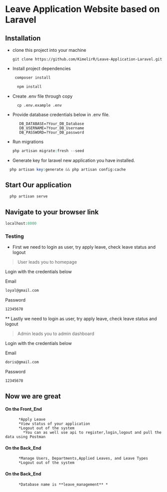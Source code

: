 # Leave Application Website based on Laravel

## Installation

* clone this project into your machine
  ```
  git clone https://github.com/KimelirR/Leave-Application-Laravel.git
  ```

* Install project dependencies

  ```php
   composer install
  ```

  ```javascript
    npm install
  ```

* Create .env file through copy

  ```
    cp .env.example .env
  ```
 
* Provide database credentials below in .env file.

  ```
     DB_DATABASE=?Your_DB_Database
     DB_USERNAME=?Your_DB_Username
     DB_PASSWORD=?Your_DB_password
  ```

* Run migrations 
    ```php
    php artisan migrate:fresh --seed 
    ```

* Generate key for laravel new application you have installed.

```php
  php artisan key:generate && php artisan config:cache
```

## Start Our application

```php
  php artisan serve
```

## Navigate to your browser link 

```php 
localhost:8000
```

### Testing

* First we need to login as user, try apply leave, check leave status and logout

> User leads you to homepage
<p> Login with the credentials below</p>

Email

```bash
loyal@gmail.com
```

Password

```bash
12345678
```

**  Lastly we need to login as user, try apply leave, check leave status and logout

> Admin leads you to admin dashboard
<p> Login with the credentials below</p>

Email

```bash
doris@gmail.com
```

Password

```bash
12345678
```

## Now we are great

#### On the Front_End
          *Apply Leave
          *View status of your application
          *Logout out of the system
            *You can as well use api to register,login,logout and pull the data using Postman

#### On the Back_End
          *Manage Users, Departments,Applied Leaves, and Leave Types
          *Logout out of the system
           
#### On the Back_End
          *Database name is **leave_management** *



